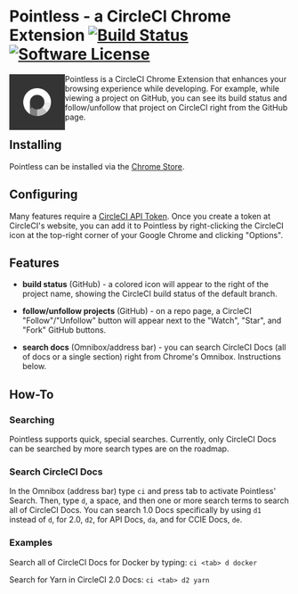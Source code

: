 # Pointless - a CircleCI Chrome Extension [![Build Status](https://circleci.com/gh/felicianotech/pointless.svg?style=shield)](https://circleci.com/gh/felicianotech/pointless) [![Software License](https://img.shields.io/badge/license-MIT-blue.svg)](https://raw.githubusercontent.com/felicianotech/pointless/master/LICENSE)

<img src="logo128.png" alt="Pointless Logo" title="Pointless" align="left" style="width:100px;height:100px;" />

Pointless is a CircleCI Chrome Extension that enhances your browsing experience while developing. For example, while viewing a project on GitHub, you can see its build status and follow/unfollow that project on CircleCI right from the GitHub page.

## Installing

Pointless can be installed via the [Chrome Store](https://chrome.google.com/webstore/detail/pointless-a-circleci-chro/edmkpfdmophaaeedepooedlhioimljai).

## Configuring

Many features require a [CircleCI API Token](https://circleci.com/account/api). Once you create a token at CircleCI's website, you can add it to Pointless by right-clicking the CircleCI icon at the top-right corner of your Google Chrome and clicking "Options".

## Features

- **build status** (GitHub) - a colored icon will appear to the right of the project name, showing the CircleCI build status of the default branch.

- **follow/unfollow projects** (GitHub) - on a repo page, a CircleCI "Follow"/"Unfollow" button will appear next to the "Watch", "Star", and "Fork" GitHub buttons.

- **search docs** (Omnibox/address bar) - you can search CircleCI Docs (all of docs or a single section) right from Chrome's Omnibox. Instructions below.

## How-To

### Searching

Pointless supports quick, special searches. Currently, only CircleCI Docs can be searched by more search types are on the roadmap.

### Search CircleCI Docs

In the Omnibox (address bar) type `ci` and press tab to activate Pointless' Search. Then, type `d`, a space, and then one or more search terms to search all of CircleCI Docs. You can search 1.0 Docs specifically by using `d1` instead of `d`, for 2.0, `d2`, for API Docs, `da`, and for CCIE Docs, `de`.

### Examples

Search all of CircleCI Docs for Docker by typing: `ci <tab> d docker`

Search for Yarn in CircleCI 2.0 Docs: `ci <tab> d2 yarn`
